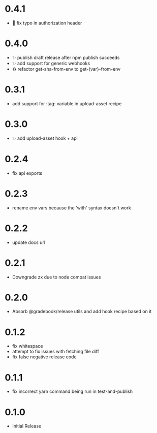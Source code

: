 # 0.4.1

 - :bug: fix typo in authorization header

# 0.4.0

 - :sparkles: publish draft release after npm publish succeeds
 - :sparkles: add support for generic webhooks
 - :recycle:  refactor get-sha-from-env to get-{var}-from-env

# 0.3.1

 - add support for :tag: variable in upload-asset recipe

# 0.3.0

 - :sparkles: add upload-asset hook + api

# 0.2.4

 - fix api exports

# 0.2.3

 - rename env vars because the 'with' syntax doesn't work

# 0.2.2

 - update docs url

# 0.2.1

 - Downgrade zx due to node compat issues

# 0.2.0

 - Absorb @gradebook/release utils and add hook recipe based on it

# 0.1.2

 - fix whitespace
 - attempt to fix issues with fetching file diff
 - fix false negative release code

# 0.1.1

 - fix incorrect yarn command being run in test-and-publish

# 0.1.0

 - Initial Release
